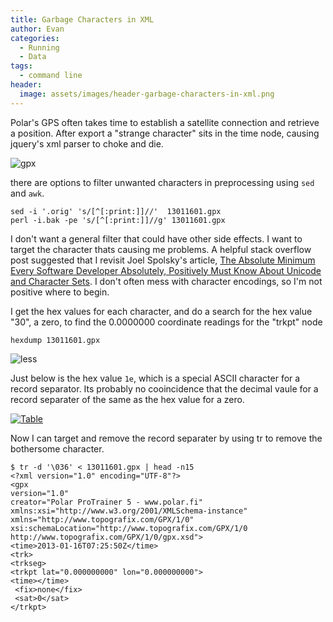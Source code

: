 ```yaml
---
title: Garbage Characters in XML
author: Evan
categories:
  - Running
  - Data
tags:
  - command line
header:
  image: assets/images/header-garbage-characters-in-xml.png
---
```

Polar's GPS often takes time to establish a satellite connection and retrieve a position. After export a "strange character" sits in the time node, causing jquery's xml parser to choke and die.

![gpx](https://www.dropbox.com/s/vft9ev36r1ifvim/Screenshot%202014-09-20%2015.18.49.png?raw=1)

there are options to filter unwanted characters in preprocessing using `sed` and `awk`.

    sed -i '.orig' 's/[^[:print:]]//'  13011601.gpx
    perl -i.bak -pe 's/[^[:print:]]//g' 13011601.gpx

I don't want a general filter that could have other side effects. I want to target the character thats causing me problems. A helpful stack overflow post suggested that I revisit Joel Spolsky's article,  [The Absolute Minimum Every Software Developer Absolutely, Positively Must Know About Unicode and Character Sets](http://www.joelonsoftware.com/articles/Unicode.html). I don't often mess with character encodings, so I'm not positive where to begin.

I get the hex values for each character, and do a search for the hex value "30", a zero, to find the 0.0000000 coordinate readings for the "trkpt" node

    hexdump 13011601.gpx

![less](https://www.dropbox.com/s/poikcom4lrj5qwf/Screenshot%202014-09-20%2015.31.03.png?raw=1)

Just below is the hex value `1e`, which is a special ASCII character for a record separator. Its probably no cooincidence that the decimal vaule for a record separater of the same as the hex value for a zero.


[![Table](https://www.dropbox.com/s/dn3qdt5ow9fy0py/Screenshot%202014-09-20%2015.14.01.png?raw=1)](http://www.asciitable.com/)

Now I can target and remove the record separater by using tr to remove the bothersome character.

    $ tr -d '\036' < 13011601.gpx | head -n15
    <?xml version="1.0" encoding="UTF-8"?>
    <gpx
    version="1.0"
    creator="Polar ProTrainer 5 - www.polar.fi"
    xmlns:xsi="http://www.w3.org/2001/XMLSchema-instance"
    xmlns="http://www.topografix.com/GPX/1/0"
    xsi:schemaLocation="http://www.topografix.com/GPX/1/0 http://www.topografix.com/GPX/1/0/gpx.xsd">
    <time>2013-01-16T07:25:50Z</time>
    <trk>
    <trkseg>
    <trkpt lat="0.000000000" lon="0.000000000">
    <time></time>
     <fix>none</fix>
     <sat>0</sat>
    </trkpt>

